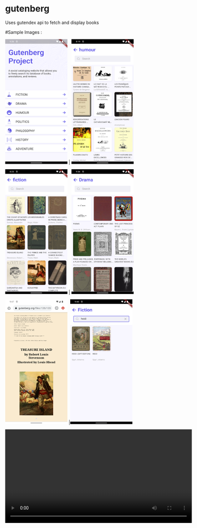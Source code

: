 # gutenberg

Uses gutendex api to fetch and display books



#Sample Images :



<img src="/github resources/gutenber_4.png" width="200" height="400">  | <img src="/github resources/gutenberg_2.png" width="200" height="400"> 

<img src="/github resources/gutenberg_3.png" width="200" height="400">  | <img src="/github resources/gutenberg_5.png" width="200" height="400"> 

<img src="/github resources/gutenberg_6.png" width="200" height="400">   |<img src="/github resources/gutueberg_1.png" width="200" height="400"> 

<video src="gutenberg.mp4" width="600">  
